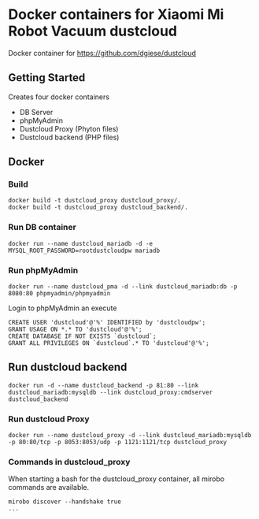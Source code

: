# Docker containers for Xiaomi Mi Robot Vacuum dustcloud

Docker container for https://github.com/dgiese/dustcloud

## Getting Started
Creates four docker containers
- DB Server
- phpMyAdmin
- Dustcloud Proxy (Phyton files)
- Dustcloud backend (PHP files)



## Docker

### Build
```
docker build -t dustcloud_proxy dustcloud_proxy/.
docker build -t dustcloud_proxy dustcloud_backend/.
```

### Run DB container
```
docker run --name dustcloud_mariadb -d -e MYSQL_ROOT_PASSWORD=rootdustcloudpw mariadb
```

### Run phpMyAdmin
```
docker run --name dustcloud_pma -d --link dustcloud_mariadb:db -p 8080:80 phpmyadmin/phpmyadmin
```

Login to phpMyAdmin an execute
```
CREATE USER 'dustcloud'@'%' IDENTIFIED by 'dustcloudpw';
GRANT USAGE ON *.* TO 'dustcloud'@'%';
CREATE DATABASE IF NOT EXISTS `dustcloud`;
GRANT ALL PRIVILEGES ON `dustcloud`.* TO 'dustcloud'@'%';
```

## Run dustcloud backend
```
docker run -d --name dustcloud_backend -p 81:80 --link dustcloud_mariadb:mysqldb --link dustcloud_proxy:cmdserver dustcloud_backend
```

### Run dustcloud Proxy
```
docker run --name dustcloud_proxy -d --link dustcloud_mariadb:mysqldb -p 80:80/tcp -p 8053:8053/udp -p 1121:1121/tcp dustcloud_proxy
```

### Commands in dustcloud_proxy
When starting a bash for the dustcloud_proxy container, all mirobo commands are available.
```
mirobo discover --handshake true
... 
```
